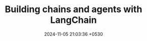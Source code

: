 ---
layout: post
title:  "Building chains and agents with LangChain"
description: "Learning about LangChain and it's internals"
date:   2024-11-05 21:03:36 +0530
---